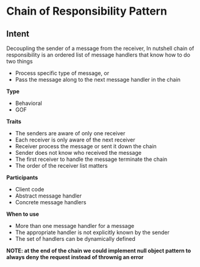 # Chain of Responsibility Pattern 

## Intent
Decoupling the sender of a message from the receiver, 
In nutshell chain of responsibility is an ordered list of message handlers that know how to do two things

- Process specific type of message, or
- Pass the message along to the next message handler in the chain

**Type** 

- Behavioral 
- GOF 

**Traits**

- The senders are aware of only one receiver
- Each receiver is only aware of the next receiver
- Receiver process the message or sent it down the chain
- Sender does not know who received the message
- The first receiver to handle the message terminate the chain
- The order of the receiver list matters

**Participants**

- Client code
- Abstract message handler
- Concrete message handlers

**When to use**

- More than one message handler for a message
- The appropriate handler is not explicitly known by the sender
- The set of handlers can be dynamically defined

**NOTE: at the end of the chain we could implement null object pattern to always deny the request instead of thrownig an error**
